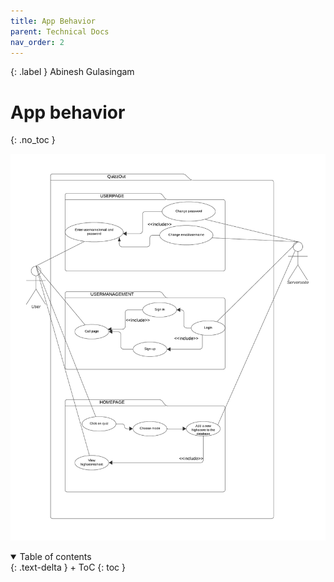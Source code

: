 ```yaml
---
title: App Behavior
parent: Technical Docs
nav_order: 2
---
```


{: .label }
Abinesh Gulasingam
# App behavior
{: .no_toc }

![Anwendungsfalldiagramm](https://github.com/Sebi2030/QuizzOut/blob/main/Anwendungsfalldiagramm%20(2).png)

<details open markdown="block">
{: .text-delta }
<summary>Table of contents</summary>
+ ToC
{: toc }
</details>
